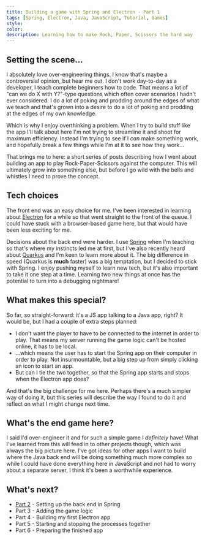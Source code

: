 ```yaml
---
title: Building a game with Spring and Electron - Part 1
tags: [Spring, Electron, Java, JavaScript, Tutorial, Games]
style: 
color: 
description: Learning how to make Rock, Paper, Scissors the hard way
---
```


## Setting the scene...

I absolutely love over-engineering things. I know that's maybe a controversial opinion, but hear me out. I don't work day-to-day as a developer, I teach complete beginners how to code. That means a lot of "can we do X with Y?"-type questions which often cover scenarios I hadn't ever considered. I do a lot of poking and prodding around the edges of what we teach and that's grown into a desire to do a lot of poking and prodding at the edges of my own knowledge.

Which is why I enjoy overthinking a problem. When I try to build stuff like the app I'll talk about here I'm not trying to streamline it and shoot for maximum efficiency. Instead I'm trying to see if I *can* make something work, and hopefully break a few things while I'm at it to see how they work...

That brings me to here: a short series of posts describing how I went about building an app to play Rock-Paper-Scissors against the computer. This will ultimately grow into something else, but before I go wild with the bells and whistles I need to prove the concept.

## Tech choices

The front end was an easy choice for me. I've been interested in learning about [Electron](https://www.electronjs.org/) for a while so that went straight to the front of the queue. I could have stuck with a browser-based game here, but that would have been less exciting for me. 

Decisions about the back end were harder. I use [Spring](https://spring.io/) when I'm teaching so that's where my instincts led me at first, but I've also recently heard about [Quarkus](https://quarkus.io/) and I'm keen to learn more about it. The big difference in speed (Quarkus is **much** faster) was a big temptation, but I decided to stick with Spring. I enjoy pushing myself to learn new tech, but it's also important to take it one step at a time. Learning two new things at once has the potential to turn into a debugging nightmare!

## What makes this special?

So far, so straight-forward: it's a JS app talking to a Java app, right? It would be, but I had a couple of extra steps planned:

- I don't want the player to have to be connected to the internet in order to play. That means my server running the game logic can't be hosted online, it has to be local.
- ...which means the user has to start the Spring app on their computer in order to play. Not insurmountable, but a big step up from simply clicking an icon to start an app.
- But can I tie the two together, so that the Spring app starts and stops when the Electron app does?

And that's the big challenge for me here. Perhaps there's a much simpler way of doing it, but this series will describe the way I found to do it and reflect on what I might change next time.

## What's the end game here?

I said I'd over-engineer it and for such a simple game I *definitely* have! What I've learned from this will feed in to other projects though, which was always the big picture here. I've got ideas for other apps I want to build where the Java back end will be doing something much more complex so while I could have done everything here in JavaScript and not had to worry about a separate server, I think it's been a worthwhile experience.

## What's next?

- [Part 2](/blog/rock-paper-scissors-2) - Setting up the back end in Spring
- Part 3 - Adding the game logic
- Part 4 - Building my first Electron app
- Part 5 - Starting and stopping the processes together
- Part 6 - Preparing the finished app